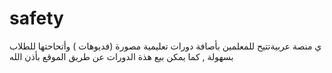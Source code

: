 # safety
ي منصة  عربيةتتيح للمعلمين بأصافة دورات تعليمية مصورة (فديوهات ) وأتحاحتها للطلاب بسهولة , كما يمكن بيع هذة الدورات عن طريق الموقع بأذن الله
